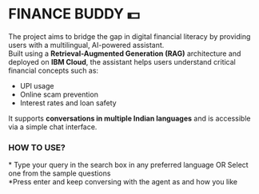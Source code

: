 <h1>FINANCE BUDDY 💵 </h1>

The project aims to bridge the gap in digital financial literacy by providing users with a multilingual, AI-powered assistant. 
<br>Built using a **Retrieval-Augmented Generation (RAG)** architecture and deployed on **IBM Cloud**, the assistant helps users understand critical financial concepts such as:<br>

- UPI usage  
- Online scam prevention  
- Interest rates and loan safety

It supports **conversations in multiple Indian languages** and is accessible via a simple chat interface.

<h3> HOW TO USE?</h3>
* Type your query in the search box in any preferred language OR Select one from the sample questions<br>
*Press enter and keep conversing with the agent as and how you like
